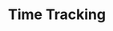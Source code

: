 ---
layout: features_page
title: "Time Tracking"
permalink: /time-tracking/
page_header_image: "/assets/images/page_header_2.jpg"

# Slider
slider:
  - image: "/assets/images/time_tracking/hero.webp"
    h1: "Track Your Working Time with <br><span>HoneybeeTime.</span>"
    description: "Accurately tracking your real-time working data may become more difficult as your organization expands. You must be aware of the activities and projects being undertaken by yourself and your staff. This is especially true for companies that employ remote workers, freelancers who work from any place in the world at any time, and teams made up of contractors or staff who spend their days in front of a computer."
    text: "No more worries! HoneybeeTime makes it simple for corporate employees and freelancers to track their work time."

# Workflow
workflow:
  heading: "The straightforward and user-friendly time-tracking tool, HoneybeeTime makes time-tracking and project management simple"
  # text: "When unknow printer took a gallery of type and scramblted it to make a type specimen book"
  list:
    - image: "/assets/images/time_tracking/s1.webp"
      icon: "/assets/images/time_tracking/i1.webp"
      name: "Tracking working hours"
      text: "Track your every working second spent on each project and task. Just simply click the HoneybeeTime clock under the relevant project and task."
    - image: "/assets/images/time_tracking/s2.webp"
      icon: "/assets/images/time_tracking/i2.webp"
      name: "Automated Timesheets"
      text: "Automatically create timesheets based on the time you tracked. You can see a detailed report of your working time, project, and tasks of thtracked time."
    - image: "/assets/images/time_tracking/s3.webp"
      icon: "/assets/images/time_tracking/i3.webp"
      name: "Enter missing time manually"
      text: "If you forget to click the time clock, don’t worry. To ensure that all time worked is recorded, you can manually input time entries using our      timetracking software."
    - image: "/assets/images/time_tracking/s4.webp"
      icon: "/assets/images/time_tracking/i4.webp"
      name: "Time tracking app for any device"
      text: "Time tracking app for any device You can track your time by downloading the time tracking app to any device. HoneybeeTime supportsWindows, MLinux, Android, or iOS."

# Hire us:
hire_us:
  heading: "Try HoneybeeTime free for 14 days"
  description: "Track Your Every Working Second Easily "
  button:
    link: "/contact/"
    name: "Try"

# Contact Form
form:
  heading: "Send us a message"
  description: "When unknow printer took a gallery of type and scramblted it to make a type specimen book"
---